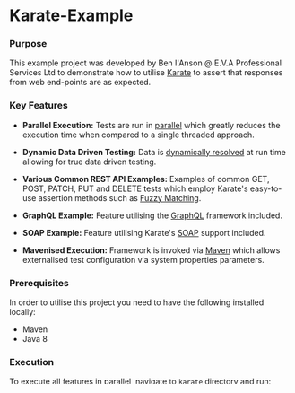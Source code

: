 
# Karate-Example

### Purpose
This example project was developed by Ben I'Anson @ E.V.A Professional Services Ltd to demonstrate how to utilise [Karate](https://github.com/intuit/karate) to assert that responses from web end-points are as expected.

### Key Features
* __Parallel Execution:__ Tests are run in [parallel](https://github.com/intuit/karate#parallel-execution) which greatly reduces the execution time when compared to a single threaded approach.


* __Dynamic Data Driven Testing:__ Data is [dynamically resolved](https://github.com/intuit/karate#data-driven-tests) at run time allowing for true data driven testing.


* __Various Common REST API Examples:__ Examples of common GET, POST, PATCH, PUT and DELETE tests which employ Karate's easy-to-use assertion methods such as [Fuzzy Matching](https://github.com/intuit/karate#fuzzy-matching).


* __GraphQL Example:__ Feature utilising the [GraphQL](https://graphql.org/) framework included.


* __SOAP Example:__ Feature utilising Karate's [SOAP]( https://github.com/intuit/karate#SOAP) support included.


* __Mavenised Execution:__ Framework is invoked via [Maven](https://maven.apache.org/) which allows externalised test configuration via system properties parameters.



### Prerequisites
In order to utilise this project you need to have the following installed locally:


* Maven
* Java 8


### Execution

To execute all features in parallel, navigate to `karate` directory and run:

`mvn clean test`

To execute individual features, execute the below command, swapping out the value for the `-Dtest` property for your desired feature runner:

`mvn clean test -Dtest=CommonRunner`

Results of test runs can be located at `target/surefire-reports`





